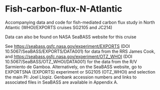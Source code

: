 # Fish-carbon-flux-N-Atlantic
Accompanying data and code for fish-mediated carbon flux study in North Atlantic (WHOI/EXPORTS cruises SG2105 and JC214)

Data can also be found on NASA SeaBASS website for this cruise

See https://seabass.gsfc.nasa.gov/experiment/EXPORTS (DOI 10.5067/SeaBASS/EXPORTS/DATA001) for data from the RRS James Cook, and https://seabass.gsfc.nasa.gov/experiment/OTZ_WHOI (DOI 10.5067/SeaBASS/OTZ_WHOI/DATA001) for the data from the R/V Sarmiento de Gamboa. Alternatively, on the SeaBASS website, go to EXPORTSNA (EXPORTS) experiment or SG2105 (OTZ_WHOI) and selection the main PI: Joel Llopiz. Genbank accession numbers and links to associated files in SeaBASS are available in Appendix A. 